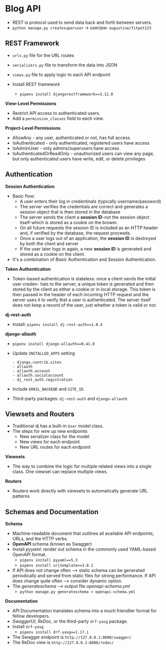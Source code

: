 # Blog API

- REST is protocol used to send data back and forth between servers.
- `python manage.py createsuperuser` -> user/pw: `augustine/fitpet123`

## REST Framework
- `urls.py` file for the URL routes
- `serializers.py` file to transform the data into JSON
- `views.py` file to apply logic to each API endpoint

- Install REST framework
    - `pipenv install djangorestframework==3.11.0`

**View-Level Permissions**
- Restrict API access to authenticated users.
- Add a `permission_classes` field to each view.

**Project-Level Permissions**
- AllowAny - any user, authenticated or not, has full access.
- IsAuthenticated - only authenticated, registered users have access
- IsAdminUser - only admins/superusers have access
- IsAuthenticatedOrReadOnly - unauthorized users can view any page, but only authenticated users have write, edit, or delete privileges

## Authentication
**Session Authentication**
- Basic flow:
    - A user enters their log in credentinals (typically username/password)
    - The server verifies the credentials are correct and generates a session object that is then stored in the database
    - The server sends the client a __session ID__-not the session object itself-which is stored as a cookie on the brower.
    - On all future requests the session ID is included as an HTTP header and, if verified by the database, the request proceeds.
    - Once a user logs out of an application, the __session ID__ is destroyed by both the client and server
    - If the user later logs in again, a new __session ID__ is generated and stored as a cookie on the client.
- It's a combination of _Basic Authentication_ and Session Authentication.

**Token Authentication**
- Token-based authentication is stateless: once a client sends the initial user creden- tials to the server, a unique token is generated and then stored by the client as either a cookie or in local storage. This token is then passed in the header of each incoming HTTP request and the server uses it to verify that a user is authenticated. The server itself does not keep a record of the user, just whether a token is valid or not.

**dj-rest-auth**
- Install: `pipenv install dj-rest-auth==1.0.4`

**django-allauth**
- `pipenv install django-allauth==0.41.0`
- Update `INSTALLED_APPS` setting
    ```
    - django.contrib.sites
    - allauth
    - allauth.account
    - allauth.socialaccount
    - dj_rest_auth.registration
    ```
-  Include `EMAIL_BACKEND` and `SITE_ID`.

- Third-party packages: `dj-rest-auth` and `django-allauth`

## Viewsets and Routers
- Traditional dj has a built-in `User` model class.
- The steps for wire up new endpoints
    - New serializer class for the model
    - New views for each endpoint
    - New URL routes for each endpoint

**Viewsets**
- The way to combine the logic for multiple related views into a single class. One viewset can replace multiple views.

**Routers**
- Routers work directly with viewsets to automatically generate URL patterns

## Schemas and Documentation
**Schema**
- Machine-readable document that outlines all available API endpoints, URLs, and the HTTP verbs.
- __OpenAPI__ schema (known as Swagger)
- Install _pyyaml_: render out schema in the commonly used YAML-based OpenAPI format.
    -  `pipenv install pyyaml==5.3`
    -  `pipenv install uritemplate==3.0.1`
- If API does not change often --> static schema can be generated periodically and served from static files for strong performance. If API does change quite often --> consider dynamic option.
- The _generateschema_ --> output file _openapi-schema.yml_
    - `python manage.py generateschema > openapi-schema.yml`

**Documentation**
- API Documentation translates schema into a much friendlier format for fellow developers.
- _SwaggerUI_, _ReDoc_, or the third-party `drf-yasg` package.
- Install `drf-yasg`
    - `pipenv install drf-yasg==1.17.1`
- The Swagger endpoint is `http://127.0.0.1:8000/swagger/`
- The ReDoc view is `http://127.0.0.1:8000/redoc/`